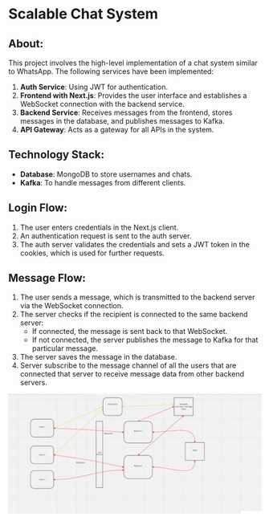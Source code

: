 # Scalable Chat System

## About:
This project involves the high-level implementation of a chat system similar to WhatsApp. The following services have been implemented:

1. **Auth Service**: Using JWT for authentication.
2. **Frontend with Next.js**: Provides the user interface and establishes a WebSocket connection with the backend service.
3. **Backend Service**: Receives messages from the frontend, stores messages in the database, and publishes messages to Kafka.
4. **API Gateway**: Acts as a gateway for all APIs in the system.

## Technology Stack:
- **Database**: MongoDB to store usernames and chats.
- **Kafka**: To handle messages from different clients.

## Login Flow:
1. The user enters credentials in the Next.js client.
2. An authentication request is sent to the auth server.
3. The auth server validates the credentials and sets a JWT token in the cookies, which is used for further requests.

## Message Flow:
1. The user sends a message, which is transmitted to the backend server via the WebSocket connection.
2. The server checks if the recipient is connected to the same backend server:
   - If connected, the message is sent back to that WebSocket.
   - If not connected, the server publishes the message to Kafka for that particular message.
3. The server saves the message in the database.
4. Server subscribe to the message channel of all the users that are connected that server to receive message data from other backend servers.



![alt text](<Chat Application.png>)